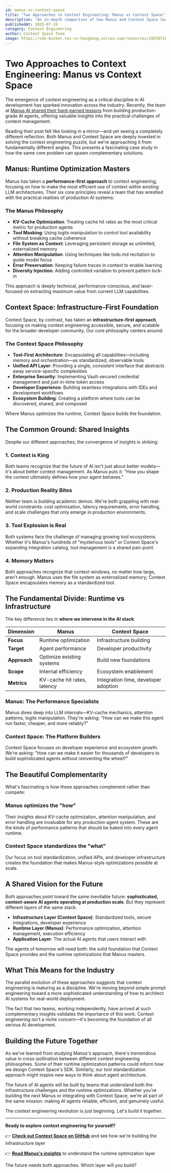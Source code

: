 ```yaml
---
id: manus-vs-context-space
title: "Two Approaches to Context Engineering: Manus vs Context Space"
description: "An in-depth comparison of how Manus and Context Space tackle context engineering from different angles - runtime optimization vs infrastructure building - and why both approaches are essential for the future of AI agents."
publishedAt: 2025-07-19
category: Context Engineering
author: Context Space Team
image: https://cdn-bucket.tos-cn-hongkong.volces.com/resources/20250720120644392_1753003604392.png
---
```


# Two Approaches to Context Engineering: Manus vs Context Space

The emergence of context engineering as a critical discipline in AI development has sparked innovation across the industry. Recently, the team at [Manus AI shared their hard-earned lessons](https://manus.im/blog/Context-Engineering-for-AI-Agents-Lessons-from-Building-Manus) from building production-grade AI agents, offering valuable insights into the practical challenges of context management.

Reading their post felt like looking in a mirror—and yet seeing a completely different reflection. Both Manus and Context Space are deeply invested in solving the context engineering puzzle, but we're approaching it from fundamentally different angles. This presents a fascinating case study in how the same core problem can spawn complementary solutions.

## Manus: Runtime Optimization Masters

Manus has taken a **performance-first approach** to context engineering, focusing on how to make the most efficient use of context within existing LLM architectures. Their six core principles reveal a team that has wrestled with the practical realities of production AI systems:

### The Manus Philosophy
- **KV-Cache Optimization**: Treating cache hit rates as the most critical metric for production agents
- **Tool Masking**: Using logits manipulation to control tool availability without breaking cache coherence
- **File System as Context**: Leveraging persistent storage as unlimited, externalized memory
- **Attention Manipulation**: Using techniques like todo.md recitation to guide model focus
- **Error Preservation**: Keeping failure traces in context to enable learning
- **Diversity Injection**: Adding controlled variation to prevent pattern lock-in

This approach is deeply technical, performance-conscious, and laser-focused on extracting maximum value from current LLM capabilities.

## Context Space: Infrastructure-First Foundation

Context Space, by contrast, has taken an **infrastructure-first approach**, focusing on making context engineering accessible, secure, and scalable for the broader developer community. Our core philosophy centers around:

### The Context Space Philosophy
- **Tool-First Architecture**: Encapsulating all capabilities—including memory and orchestration—as standardized, observable tools
- **Unified API Layer**: Providing a single, consistent interface that abstracts away service-specific complexities
- **Enterprise Security**: Implementing Vault-secured credential management and just-in-time token access
- **Developer Experience**: Building seamless integrations with IDEs and development workflows
- **Ecosystem Building**: Creating a platform where tools can be discovered, shared, and composed

Where Manus optimizes the runtime, Context Space builds the foundation.

## The Common Ground: Shared Insights

Despite our different approaches, the convergence of insights is striking:

### 1. **Context is King**
Both teams recognize that the future of AI isn't just about better models—it's about better context management. As Manus puts it: "How you shape the context ultimately defines how your agent behaves."

### 2. **Production Reality Bites**
Neither team is building academic demos. We're both grappling with real-world constraints: cost optimization, latency requirements, error handling, and scale challenges that only emerge in production environments.

### 3. **Tool Explosion is Real**
Both systems face the challenge of managing growing tool ecosystems. Whether it's Manus's hundreds of "mysterious tools" or Context Space's expanding integration catalog, tool management is a shared pain point.

### 4. **Memory Matters**
Both approaches recognize that context windows, no matter how large, aren't enough. Manus uses the file system as externalized memory; Context Space encapsulates memory as a standardized tool.

## The Fundamental Divide: Runtime vs Infrastructure

The key difference lies in **where we intervene in the AI stack**:

| Dimension | Manus | Context Space |
|-----------|--------|---------------|
| **Focus** | Runtime optimization | Infrastructure building |
| **Target** | Agent performance | Developer productivity |
| **Approach** | Optimize existing systems | Build new foundations |
| **Scope** | Internal efficiency | Ecosystem enablement |
| **Metrics** | KV-cache hit rates, latency | Integration time, developer adoption |

### Manus: The Performance Specialists
Manus dives deep into LLM internals—KV-cache mechanics, attention patterns, logits manipulation. They're asking: "How can we make this agent run faster, cheaper, and more reliably?"

### Context Space: The Platform Builders
Context Space focuses on developer experience and ecosystem growth. We're asking: "How can we make it easier for thousands of developers to build sophisticated agents without reinventing the wheel?"

## The Beautiful Complementarity

What's fascinating is how these approaches complement rather than compete:

### **Manus optimizes the "how"**
Their insights about KV-cache optimization, attention manipulation, and error handling are invaluable for any production agent system. These are the kinds of performance patterns that should be baked into every agent runtime.

### **Context Space standardizes the "what"**
Our focus on tool standardization, unified APIs, and developer infrastructure creates the foundation that makes Manus-style optimizations possible at scale.

## A Shared Vision for the Future

Both approaches point toward the same inevitable future: **sophisticated, context-aware AI agents operating at production scale**. But they represent different layers of the same stack:

- **Infrastructure Layer (Context Space)**: Standardized tools, secure integrations, developer experience
- **Runtime Layer (Manus)**: Performance optimization, attention management, execution efficiency
- **Application Layer**: The actual AI agents that users interact with

The agents of tomorrow will need both: the solid foundation that Context Space provides and the runtime optimizations that Manus masters.

## What This Means for the Industry

The parallel evolution of these approaches suggests that context engineering is maturing as a discipline. We're moving beyond simple prompt engineering toward a more sophisticated understanding of how to architect AI systems for real-world deployment.

The fact that two teams, working independently, have arrived at such complementary insights validates the importance of this work. Context engineering isn't a niche concern—it's becoming the foundation of all serious AI development.

## Building the Future Together

As we've learned from studying Manus's approach, there's tremendous value in cross-pollination between different context engineering philosophies. Some of their runtime optimization patterns could inform how we design Context Space's SDK. Similarly, our tool standardization approach might inspire new ways to think about agent architecture.

The future of AI agents will be built by teams that understand both the infrastructure challenges and the runtime optimizations. Whether you're building the next Manus or integrating with Context Space, we're all part of the same mission: making AI agents reliable, efficient, and genuinely useful.

The context engineering revolution is just beginning. Let's build it together.

---

**Ready to explore context engineering for yourself?**

👉 **[Check out Context Space on GitHub](https://github.com/context-space/context-space)** and see how we're building the infrastructure layer

👉 **[Read Manus's insights](https://manus.im/blog/Context-Engineering-for-AI-Agents-Lessons-from-Building-Manus)** to understand the runtime optimization layer

The future needs both approaches. Which layer will you build? 
